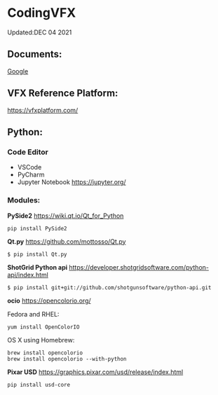 # CodingVFX
Updated:DEC 04 2021

## Documents:
[Google](https://docs.google.com/spreadsheets/d/1VF_HCALzy8e7SNZ-UfxhPMe19Z79SeBMbhbX4lTIs9k/edit?usp=sharing)

## VFX Reference Platform:
https://vfxplatform.com/																								

## Python:
### Code Editor
  * VSCode
  * PyCharm
  * Jupyter Notebook https://jupyter.org/
### Modules:
**PySide2** https://wiki.qt.io/Qt_for_Python
```
pip install PySide2
```
**Qt.py** https://github.com/mottosso/Qt.py
```
$ pip install Qt.py
```
**ShotGrid Python api** https://developer.shotgridsoftware.com/python-api/index.html
```
$ pip install git+git://github.com/shotgunsoftware/python-api.git
```
**ocio** https://opencolorio.org/

Fedora and RHEL:
```
yum install OpenColorIO
```
OS X using Homebrew:
```
brew install opencolorio
brew install opencolorio --with-python
```
**Pixar USD** https://graphics.pixar.com/usd/release/index.html
```
pip install usd-core
```
